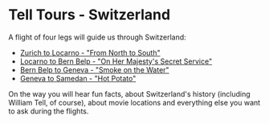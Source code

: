 # Tell Tours - Switzerland

A flight of four legs will guide us through Switzerland:

* [Zurich to Locarno - "From North to South"](https://github.com/till213/Tell-Tours/tree/main/Europe/Switzerland/Steeler/Leg-1)
* [Locarno to Bern Belp - "On Her Majesty's Secret Service"](https://github.com/till213/Tell-Tours/tree/main/Europe/Switzerland/Steeler/Leg-2)
* [Bern Belp to Geneva - "Smoke on the Water"](https://github.com/till213/Tell-Tours/tree/main/Europe/Switzerland/Steeler/Leg-3)
* [Geneva to Samedan - "Hot Potato"](https://github.com/till213/Tell-Tours/tree/main/Europe/Switzerland/Steeler/Leg-4)

On the way you will hear fun facts, about Switzerland's history (including William Tell, of course), about movie locations and everything else you want to ask during the flights.

